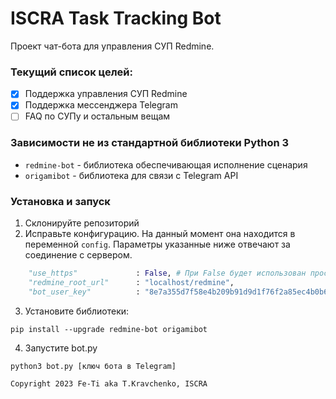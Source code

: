 # ISCRA Task Tracking Bot

Проект чат-бота для управления СУП Redmine.

### Текущий список целей:
 - [X] Поддержка управления СУП Redmine
 - [X] Поддержка мессенджера Telegram
 - [ ] FAQ по СУПу и остальным вещам

### Зависимости не из стандартной библиотеки Python 3
* `redmine-bot` - библиотека обеспечивающая исполнение сценария
* `origamibot` - библиотека для связи с Telegram API

### Установка и запуск

1. Склонируйте репозиторий
2. Исправьте конфигурацию. На данный момент она находится в переменной `config`.
Параметры указанные ниже отвечают за соединение с сервером.
```python
    "use_https"             : False, # При False будет использован простой http
    "redmine_root_url"      : "localhost/redmine",
    "bot_user_key"          : "8e7a355d7f58e4b209b91d9d1f76f2a85ec4b0b6", # ключ API Redmine
```
3. Установите библиотеки:
```
pip install --upgrade redmine-bot origamibot
```
4. Запустите bot.py
```
python3 bot.py [ключ бота в Telegram]
```

```
Copyright 2023 Fe-Ti aka T.Kravchenko, ISCRA
```

